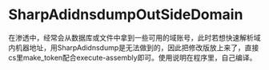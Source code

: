 # SharpAdidnsdumpOutSideDomain

在渗透中，经常会从数据库或文件中拿到一些可用的域账号，此时若想快速解析域内机器地址，用SharpAdidnsdump是无法做到的，因此把修改版放上来了，直接cs里make_token配合execute-assembly即可。使用说明在程序里，自己编译。
